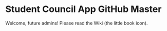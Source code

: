 # Student Council App GitHub Master
Welcome, future admins! Please read the Wiki (the little book icon).

